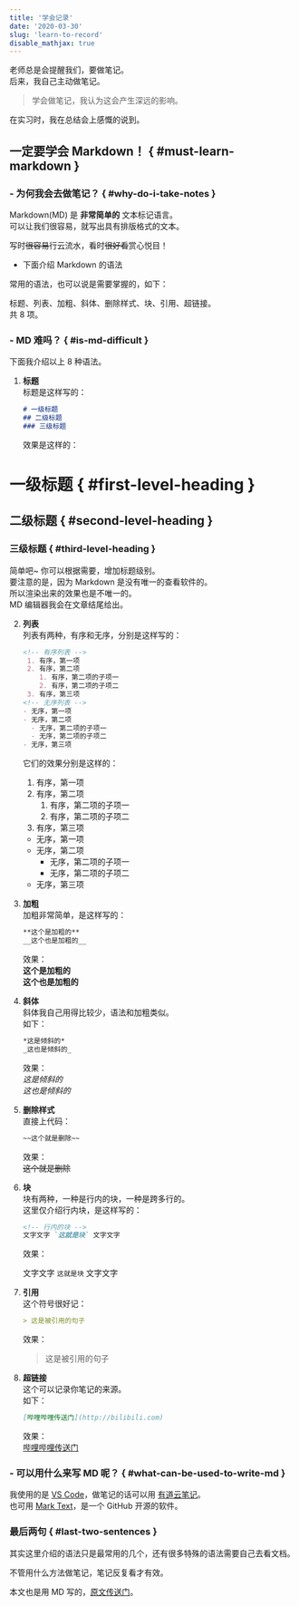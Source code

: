 ```yaml
---
title: '学会记录'
date: '2020-03-30'
slug: 'learn-to-record'
disable_mathjax: true
---
```


老师总是会提醒我们，要做笔记。  
后来，我自己主动做笔记。

> 学会做笔记，我认为这会产生深远的影响。

在实习时，我在总结会上感慨的说到。

## 一定要学会 Markdown！ { #must-learn-markdown }

### - 为何我会去做笔记？ { #why-do-i-take-notes }

Markdown(MD) 是 **非常简单的** 文本标记语言。  
可以让我们很容易，就写出具有排版格式的文本。

写时~~很容易~~行云流水，看时~~很好看~~赏心悦目！

- 下面介绍 Markdown 的语法

常用的语法，也可以说是需要掌握的，如下：

标题、列表、加粗、斜体、删除样式、块、引用、超链接。  
共 8 项。

### - MD 难吗？ { #is-md-difficult }

下面我介绍以上 8 种语法。

1. **标题**  
   标题是这样写的：

   ```Markdown
   # 一级标题
   ## 二级标题
   ### 三级标题
   ```

   效果是这样的：

# 一级标题 { #first-level-heading }

## 二级标题 { #second-level-heading }

### 三级标题 { #third-level-heading }

   简单吧~ 你可以根据需要，增加标题级别。  
   要注意的是，因为 Markdown 是没有唯一的查看软件的。  
   所以渲染出来的效果也是不唯一的。  
   MD 编辑器我会在文章结尾给出。

2. **列表**  
   列表有两种，有序和无序，分别是这样写的：

   ```Markdown
   <!-- 有序列表 -->
    1. 有序，第一项
    2. 有序，第二项
       1. 有序，第二项的子项一
       2. 有序，第二项的子项二
    3. 有序，第三项
   <!-- 无序列表 -->
   - 无序，第一项
   - 无序，第二项
     - 无序，第二项的子项一
     - 无序，第二项的子项二
   - 无序，第三项
   ```

   它们的效果分别是这样的：

   <!-- 有序列表 -->
   1. 有序，第一项
   2. 有序，第二项
      1. 有序，第二项的子项一
      2. 有序，第二项的子项二
   3. 有序，第三项
   <!-- 无序列表 -->
   - 无序，第一项
   - 无序，第二项
     - 无序，第二项的子项一
     - 无序，第二项的子项二
   - 无序，第三项

3. **加粗**  
   加粗非常简单，是这样写的：

   ```Markdown
   **这个是加粗的**  
   __这个也是加粗的__
   ```

   效果：  
   **这个是加粗的**  
   __这个也是加粗的__

4. **斜体**  
   斜体我自己用得比较少，语法和加粗类似。  
   如下：

   ```Markdown
   *这是倾斜的*  
   _这也是倾斜的_
   ```

   效果：  
  *这是倾斜的*  
   _这也是倾斜的_

5. **删除样式**  
   直接上代码：

   ```Markdown
   ~~这个就是删除~~
   ```

   效果：  
   ~~这个就是删除~~

6. **块**  
   块有两种，一种是行内的块，一种是跨多行的。  
   这里仅介绍行内块，是这样写的：

   ```Markdown
   <!-- 行内的块 -->
   文字文字 `这就是块` 文字文字
   ```

   效果：  
   <!-- 行内的块 -->
   文字文字 `这就是块` 文字文字

7. **引用**  
   这个符号很好记：

   ```Markdown
   > 这是被引用的句子
   ```

   效果：  
   > 这是被引用的句子

8. **超链接**  
   这个可以记录你笔记的来源。  
   如下：

   ```Markdown
   [哔哩哔哩传送门](http://bilibili.com)
   ```

   效果：  
   [哔哩哔哩传送门](http://bilibili.com)

### - 可以用什么来写 MD 呢？ { #what-can-be-used-to-write-md }

  我使用的是 [VS Code](https://code.visualstudio.com/)，做笔记的话可以用 [有道云笔记](http://note.youdao.com/)。  
  也可用 [Mark Text](https://www.electronjs.org/apps/marktext)，是一个 GitHub 开源的软件。

### 最后两句 { #last-two-sentences }

其实这里介绍的语法只是最常用的几个，还有很多特殊的语法需要自己去看文档。

不管用什么方法做笔记，笔记反复看才有效。

本文也是用 MD 写的，[原文传送门](https://github.com/zsdycs/lipk.org/blob/master/content/blog/2020-03-30-Learn-to-record.md)。
